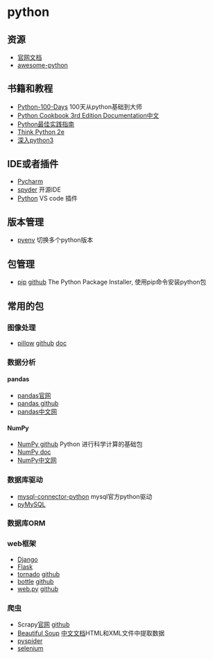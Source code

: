 # python

## 资源

* [官网文档](https://docs.python.org/zh-cn/3/)
* [awesome-python](https://github.com/vinta/awesome-python)

## 书籍和教程

* [Python-100-Days](https://github.com/jackfrued/Python-100-Days) 100天从python基础到大师
* [Python Cookbook 3rd Edition Documentation中文](https://python3-cookbook.readthedocs.io/zh_CN/latest/index.html)
* [Python最佳实践指南](https://pythonguidecn.readthedocs.io/zh/latest/)
* [Think Python 2e](https://codingpy.com/books/thinkpython2)
* [深入python3](https://dipyzh.bitbucket.io/whats-new.html)

## IDE或者插件

* [Pycharm](https://www.jetbrains.com/pycharm/)
* [spyder](https://github.com/spyder-ide/spyder) 开源IDE
* [Python](https://marketplace.visualstudio.com/items?itemName=ms-python.python) VS code 插件

## 版本管理

* [pyenv](https://github.com/pyenv/pyenv) 切换多个python版本

## 包管理

* [pip](https://pip.pypa.io/) [github](https://github.com/pypa/pip) The Python Package Installer, 使用pip命令安装python包

## 常用的包

### 图像处理

* [pillow](https://python-pillow.org/) [github](https://github.com/python-pillow/Pillow) [doc](https://pillow.readthedocs.io/en/latest/)

### 数据分析

#### pandas

* [pandas官网](https://pandas.pydata.org/)
* [pandas github](https://github.com/pandas-dev/pandas)
* [pandas中文网](https://www.pypandas.cn/)

#### NumPy

* [NumPy github](https://github.com/numpy/numpy) Python 进行科学计算的基础包
* [NumPy doc](https://docs.scipy.org/doc/numpy/)
* [NumPy中文网](https://www.numpy.org.cn/)

### 数据库驱动

* [mysql-connector-python](https://dev.mysql.com/doc/connector-python/en/) mysql官方python驱动
* [pyMySQL](https://github.com/PyMySQL/PyMySQL)

### 数据库ORM

### web框架

* [Django](https://www.djangoproject.com/)
* [Flask](http://flask.pocoo.org/)
* [tornado](http://www.tornadoweb.org/en/stable/) [github](https://github.com/tornadoweb/tornado)
* [bottle](http://bottlepy.org/docs/dev/) [github](https://github.com/bottlepy/bottle)
* [web.py](http://webpy.org/) [github](https://github.com/webpy/webpy)

### 爬虫

* Scrapy[官网](https://scrapy.org/) [github](https://github.com/scrapy/scrapy)
* [Beautiful Soup](https://www.crummy.com/software/BeautifulSoup/bs4/doc/) [中文文档](https://www.crummy.com/software/BeautifulSoup/bs4/doc.zh/)HTML和XML文件中提取数据
* [pyspider](https://github.com/binux/pyspider)
* [selenium](https://selenium.dev/selenium/docs/api/py/)

